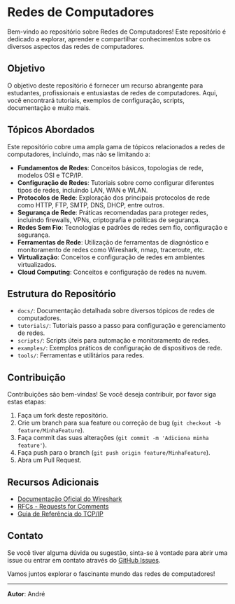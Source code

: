 # Redes de Computadores

Bem-vindo ao repositório sobre Redes de Computadores! Este repositório é dedicado a explorar, aprender e compartilhar conhecimentos sobre os diversos aspectos das redes de computadores.

## Objetivo

O objetivo deste repositório é fornecer um recurso abrangente para estudantes, profissionais e entusiastas de redes de computadores. Aqui, você encontrará tutoriais, exemplos de configuração, scripts, documentação e muito mais.

## Tópicos Abordados

Este repositório cobre uma ampla gama de tópicos relacionados a redes de computadores, incluindo, mas não se limitando a:

- **Fundamentos de Redes**: Conceitos básicos, topologias de rede, modelos OSI e TCP/IP.
- **Configuração de Redes**: Tutoriais sobre como configurar diferentes tipos de redes, incluindo LAN, WAN e WLAN.
- **Protocolos de Rede**: Exploração dos principais protocolos de rede como HTTP, FTP, SMTP, DNS, DHCP, entre outros.
- **Segurança de Rede**: Práticas recomendadas para proteger redes, incluindo firewalls, VPNs, criptografia e políticas de segurança.
- **Redes Sem Fio**: Tecnologias e padrões de redes sem fio, configuração e segurança.
- **Ferramentas de Rede**: Utilização de ferramentas de diagnóstico e monitoramento de redes como Wireshark, nmap, traceroute, etc.
- **Virtualização**: Conceitos e configuração de redes em ambientes virtualizados.
- **Cloud Computing**: Conceitos e configuração de redes na nuvem.

## Estrutura do Repositório

- `docs/`: Documentação detalhada sobre diversos tópicos de redes de computadores.
- `tutorials/`: Tutoriais passo a passo para configuração e gerenciamento de redes.
- `scripts/`: Scripts úteis para automação e monitoramento de redes.
- `examples/`: Exemplos práticos de configuração de dispositivos de rede.
- `tools/`: Ferramentas e utilitários para redes.

## Contribuição

Contribuições são bem-vindas! Se você deseja contribuir, por favor siga estas etapas:

1. Faça um fork deste repositório.
2. Crie um branch para sua feature ou correção de bug (`git checkout -b feature/MinhaFeature`).
3. Faça commit das suas alterações (`git commit -m 'Adiciona minha feature'`).
4. Faça push para o branch (`git push origin feature/MinhaFeature`).
5. Abra um Pull Request.

## Recursos Adicionais

- [Documentação Oficial do Wireshark](https://www.wireshark.org/docs/)
- [RFCs - Requests for Comments](https://www.rfc-editor.org/)
- [Guia de Referência do TCP/IP](https://www.tcpipguide.com/)

## Contato

Se você tiver alguma dúvida ou sugestão, sinta-se à vontade para abrir uma issue ou entrar em contato através do [GitHub Issues](https://github.com/andrecnk5/repo/issues).

Vamos juntos explorar o fascinante mundo das redes de computadores!

---

**Autor**: André
